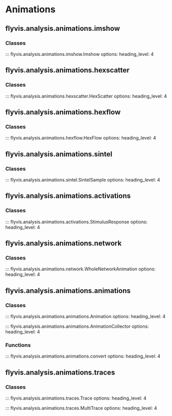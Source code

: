# Animations

## flyvis.analysis.animations.imshow

### Classes

::: flyvis.analysis.animations.imshow.Imshow
    options:
      heading_level: 4

## flyvis.analysis.animations.hexscatter
### Classes

::: flyvis.analysis.animations.hexscatter.HexScatter
    options:
      heading_level: 4

## flyvis.analysis.animations.hexflow

### Classes

::: flyvis.analysis.animations.hexflow.HexFlow
    options:
      heading_level: 4

## flyvis.analysis.animations.sintel

### Classes

::: flyvis.analysis.animations.sintel.SintelSample
    options:
      heading_level: 4

## flyvis.analysis.animations.activations

### Classes

::: flyvis.analysis.animations.activations.StimulusResponse
    options:
      heading_level: 4

## flyvis.analysis.animations.network

### Classes

::: flyvis.analysis.animations.network.WholeNetworkAnimation
    options:
      heading_level: 4


## flyvis.analysis.animations.animations

### Classes

::: flyvis.analysis.animations.animations.Animation
    options:
      heading_level: 4

::: flyvis.analysis.animations.animations.AnimationCollector
    options:
      heading_level: 4

### Functions

::: flyvis.analysis.animations.animations.convert
    options:
      heading_level: 4







## flyvis.analysis.animations.traces

### Classes

::: flyvis.analysis.animations.traces.Trace
    options:
      heading_level: 4

::: flyvis.analysis.animations.traces.MultiTrace
    options:
      heading_level: 4
